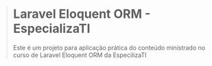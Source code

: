 > # Laravel Eloquent ORM - EspecializaTI
>
> Este é um projeto para aplicação prática do conteúdo ministrado no curso de Laravel Eloquent ORM da EspecilizaTI
>
